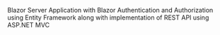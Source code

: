 Blazor Server Application with Blazor Authentication and Authorization using Entity Framework along with implementation of REST API using ASP.NET MVC
